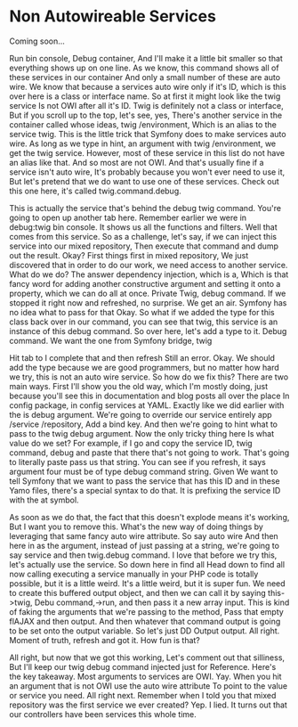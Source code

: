 # Non Autowireable Services

Coming soon...

Run bin console, Debug container, And I'll make it a little bit smaller so that
everything shows up on one line. As we know, this command shows all of these services
in our container And only a small number of these are auto wire. We know that because
a services auto wire only if it's ID, which is this over here is a class or interface
name. So at first it might look like the twig service Is not OWI after all it's ID.
Twig is definitely not a class or interface, But if you scroll up to the top, let's
see, yes, There's another service in the container called whose ideas, twig
/environment, Which is an alias to the service twig. This is the little trick that
Symfony does to make services auto wire. As long as we type in hint, an argument with
twig /environment, we get the twig service. However, most of these service in this
list do not have an alias like that. And so most are not OWI. And that's usually fine
if a service isn't auto wire, It's probably because you won't ever need to use it,
But let's pretend that we do want to use one of these services. Check out this one
here, it's called twig.command.debug.

This is actually the service that's behind the debug twig command. You're going to
open up another tab here. Remember earlier we were in debug:twig bin console. It
shows us all the functions and filters. Well that comes from this service. So as a
challenge, let's say, if we can inject this service into our mixed repository, Then
execute that command and dump out the result. Okay? First things first in mixed
repository, We just discovered that in order to do our work, we need access to
another service. What do we do? The answer dependency injection, which is a, Which is
that fancy word for adding another constructive argument and setting it onto a
property, which we can do all at once. Private Twig, debug command. If we stopped it
right now and refreshed, no surprise. We get an air. Symfony has no idea what to pass
for that <affirmative> Okay. So what if we added the type for this class back over in
our command, you can see that twig, this service is an instance of this debug
command. So over here, let's add a type to it. Debug command. We want the one from
Symfony bridge, twig

Hit tab to I complete that and then refresh Still an error. Okay. We should add the
type because we are good programmers, but no matter how hard we try, this is not an
auto wire service. So how do we fix this? There are two main ways. First I'll show
you the old way, which I'm mostly doing, just because you'll see this in
documentation and blog posts all over the place In config package, in config services
at YAML. Exactly like we did earlier with the is debug argument. We're going to
override our service entirely app /service /repository, Add a bind key. And then
we're going to hint what to pass to the twig debug argument. Now the only tricky
thing here Is what value do we set? For example, if I go and copy the service ID,
twig command, debug and paste that there that's not going to work. That's going to
literally paste pass us that string. You can see if you refresh, it says argument
four must be of type debug command string. Given We want to tell Symfony that we want
to pass the service that has this ID and in these Yamo files, there's a special
syntax to do that. It is prefixing the service ID with the at symbol.

As soon as we do that, the fact that this doesn't explode means it's working, But I
want you to remove this. What's the new way of doing things by leveraging that same
fancy auto wire attribute. So say auto wire And then here in as the argument, instead
of just passing at a string, we're going to say service and then twig.debug command.
I love that before we try this, let's actually use the service. So down here in find
all Head down to find all now calling executing a service manually in your PHP code
is totally possible, but it is a little weird. It's a little weird, but it is super
fun. We need to create this buffered output object, and then we can call it by saying
this->twig, Debu command,->run, and then pass it a new array input. This is kind of
faking the arguments that we're passing to the method, Pass that empty flAJAX and
then output. And then whatever that command output is going to be set onto the output
variable. So let's just DD Output <affirmative> output. All right. Moment of truth,
refresh and got it. How fun is that?

All right, but now that we got this working, Let's comment out that silliness, But
I'll keep our twig debug command injected just for Reference. Here's the key
takeaway. Most arguments to services are OWI. Yay. When you hit an argument that is
not OWI use the auto wire attribute To point to the value or service you need. All
right next. Remember when I told you that mixed repository was the first service we
ever created? Yep. I lied. It turns out that our controllers have been services this
whole time.


